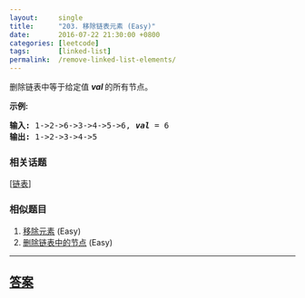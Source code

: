 ```yaml
---
layout:     single
title:      "203. 移除链表元素 (Easy)"
date:       2016-07-22 21:30:00 +0800
categories: [leetcode]
tags:       [linked-list]
permalink:  /remove-linked-list-elements/
---
```


<p>删除链表中等于给定值&nbsp;<strong><em>val&nbsp;</em></strong>的所有节点。</p>

<p><strong>示例:</strong></p>

<pre><strong>输入:</strong> 1-&gt;2-&gt;6-&gt;3-&gt;4-&gt;5-&gt;6, <em><strong>val</strong></em> = 6
<strong>输出:</strong> 1-&gt;2-&gt;3-&gt;4-&gt;5
</pre>

### 相关话题
  [[链表](https://github.com/openset/leetcode/tree/master/tag/linked-list/README.md)]

### 相似题目
  1. [移除元素](/remove-element) (Easy)
  1. [删除链表中的节点](/delete-node-in-a-linked-list) (Easy)

---

## [答案](https://github.com/openset/leetcode/tree/master/problems/remove-linked-list-elements)
